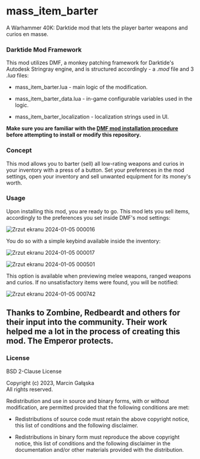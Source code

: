 # mass_item_barter
A Warhammer 40K: Darktide mod that lets the player barter weapons and curios en masse.

### Darktide Mod Framework
This mod utilizes DMF, a monkey patching framework for Darktide's Autodesk Stringray engine, and is structured accordingly - a *.mod* file and 3 *.lua* files:
- mass_item_barter.lua - main logic of the modification.

- mass_item_barter_data.lua - in-game configurable variables used in the logic.

- mass_item_barter_localization - localization strings used in UI.

**Make sure you are familiar with the [DMF mod installation procedure](https://dmf-docs.darkti.de/#/installing-mods) before attempting to install or modify this repository.**

### Concept
This mod allows you to barter (sell) all low-rating weapons and curios in your inventory with a press of a button. Set your preferences in the mod settings, open your inventory and sell unwanted equipment for its money's worth.

### Usage
Upon installing this mod, you are ready to go. This mod lets you sell items, accordingly to the preferences you set inside DMF's mod settings:

![Zrzut ekranu 2024-01-05 000016](https://github.com/Marcin-Galaska/mass_item_barter/assets/106023363/eba0d824-1011-4c73-a03c-1e143b42d199)

You do so with a simple keybind available inside the inventory:

![Zrzut ekranu 2024-01-05 000017](https://github.com/Marcin-Galaska/mass_item_barter/assets/106023363/87578322-f176-47f2-8aa8-0b0341d2acc7)

![Zrzut ekranu 2024-01-05 000501](https://github.com/Marcin-Galaska/mass_item_barter/assets/106023363/03940137-a6c9-407b-b62a-7100d8d67618)

This option is available when previewing melee weapons, ranged weapons and curios. If no unsatisfactory items were found, you will be notified:

![Zrzut ekranu 2024-01-05 000742](https://github.com/Marcin-Galaska/mass_item_barter/assets/106023363/42ca8060-207f-45a8-8d88-8523bf78f402)

## Thanks to Zombine, Redbeardt and others for their input into the community. Their work helped me a lot in the process of creating this mod. The Emperor protects.

### License
BSD 2-Clause License

Copyright (c) 2023, Marcin Gałąska <br>
All rights reserved.

Redistribution and use in source and binary forms, with or without
modification, are permitted provided that the following conditions are met:

* Redistributions of source code must retain the above copyright notice, this
  list of conditions and the following disclaimer.

* Redistributions in binary form must reproduce the above copyright notice,
  this list of conditions and the following disclaimer in the documentation
  and/or other materials provided with the distribution.
